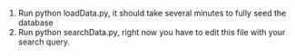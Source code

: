 1. Run python loadData.py, it should take several minutes to fully seed the database
2. Run python searchData.py, right now you have to edit this file with your search query.

